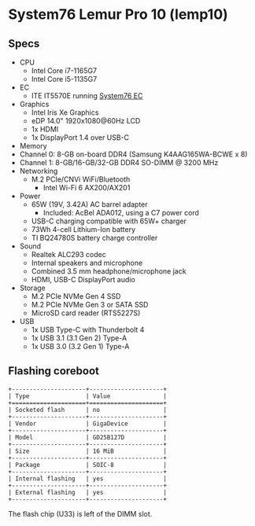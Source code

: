 # System76 Lemur Pro 10 (lemp10)

## Specs

- CPU
  - Intel Core i7-1165G7
  - Intel Core i5-1135G7
- EC
  - ITE IT5570E running [System76 EC](https://github.com/system76/ec)
- Graphics
  - Intel Iris Xe Graphics
  - eDP 14.0" 1920x1080@60Hz LCD
  - 1x HDMI
  - 1x DisplayPort 1.4 over USB-C
- Memory
 - Channel 0: 8-GB on-board DDR4 (Samsung K4AAG165WA-BCWE x 8)
 - Channel 1: 8-GB/16-GB/32-GB DDR4 SO-DIMM @ 3200 MHz
- Networking
  - M.2 PCIe/CNVi WiFi/Bluetooth
    - Intel Wi-Fi 6 AX200/AX201
- Power
  - 65W (19V, 3.42A) AC barrel adapter
    - Included: AcBel ADA012, using a C7 power cord
  - USB-C charging compatible with 65W+ charger
  - 73Wh 4-cell Lithium-Ion battery
  - TI BQ24780S battery charge controller
- Sound
  - Realtek ALC293 codec
  - Internal speakers and microphone
  - Combined 3.5 mm headphone/microphone jack
  - HDMI, USB-C DisplayPort audio
- Storage
  - M.2 PCIe NVMe Gen 4 SSD
  - M.2 PCIe NVMe Gen 3 or SATA SSD
  - MicroSD card reader (RTS5227S)
- USB
  - 1x USB Type-C with Thunderbolt 4
  - 1x USB 3.1 (3.1 Gen 2) Type-A
  - 1x USB 3.0 (3.2 Gen 1) Type-A

## Flashing coreboot

```{eval-rst}
+---------------------+---------------------+
| Type                | Value               |
+=====================+=====================+
| Socketed flash      | no                  |
+---------------------+---------------------+
| Vendor              | GigaDevice          |
+---------------------+---------------------+
| Model               | GD25B127D           |
+---------------------+---------------------+
| Size                | 16 MiB              |
+---------------------+---------------------+
| Package             | SOIC-8              |
+---------------------+---------------------+
| Internal flashing   | yes                 |
+---------------------+---------------------+
| External flashing   | yes                 |
+---------------------+---------------------+
```

The flash chip (U33) is left of the DIMM slot.
